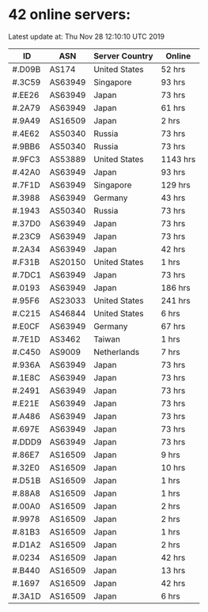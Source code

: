 # 42 online servers:

Latest update at: Thu Nov 28 12:10:10 UTC 2019

| ID | ASN | Server Country | Online |
| -- | --- | -------------- | ------ |
| #.D09B | AS174 | United States | 52 hrs |
| #.3C59 | AS63949 | Singapore | 93 hrs |
| #.EE26 | AS63949 | Japan | 73 hrs |
| #.2A79 | AS63949 | Japan | 61 hrs |
| #.9A49 | AS16509 | Japan | 2 hrs |
| #.4E62 | AS50340 | Russia | 73 hrs |
| #.9BB6 | AS50340 | Russia | 73 hrs |
| #.9FC3 | AS53889 | United States | 1143 hrs |
| #.42A0 | AS63949 | Japan | 93 hrs |
| #.7F1D | AS63949 | Singapore | 129 hrs |
| #.3988 | AS63949 | Germany | 43 hrs |
| #.1943 | AS50340 | Russia | 73 hrs |
| #.37D0 | AS63949 | Japan | 73 hrs |
| #.23C9 | AS63949 | Japan | 73 hrs |
| #.2A34 | AS63949 | Japan | 42 hrs |
| #.F31B | AS20150 | United States | 1 hrs |
| #.7DC1 | AS63949 | Japan | 73 hrs |
| #.0193 | AS63949 | Japan | 186 hrs |
| #.95F6 | AS23033 | United States | 241 hrs |
| #.C215 | AS46844 | United States | 6 hrs |
| #.E0CF | AS63949 | Germany | 67 hrs |
| #.7E1D | AS3462 | Taiwan | 1 hrs |
| #.C450 | AS9009 | Netherlands | 7 hrs |
| #.936A | AS63949 | Japan | 73 hrs |
| #.1E8C | AS63949 | Japan | 73 hrs |
| #.2491 | AS63949 | Japan | 73 hrs |
| #.E21E | AS63949 | Japan | 73 hrs |
| #.A486 | AS63949 | Japan | 73 hrs |
| #.697E | AS63949 | Japan | 73 hrs |
| #.DDD9 | AS63949 | Japan | 73 hrs |
| #.86E7 | AS16509 | Japan | 9 hrs |
| #.32E0 | AS16509 | Japan | 10 hrs |
| #.D51B | AS16509 | Japan | 1 hrs |
| #.88A8 | AS16509 | Japan | 1 hrs |
| #.00A0 | AS16509 | Japan | 2 hrs |
| #.9978 | AS16509 | Japan | 2 hrs |
| #.81B3 | AS16509 | Japan | 1 hrs |
| #.D1A2 | AS16509 | Japan | 2 hrs |
| #.0234 | AS16509 | Japan | 42 hrs |
| #.B440 | AS16509 | Japan | 13 hrs |
| #.1697 | AS16509 | Japan | 42 hrs |
| #.3A1D | AS16509 | Japan | 6 hrs |

